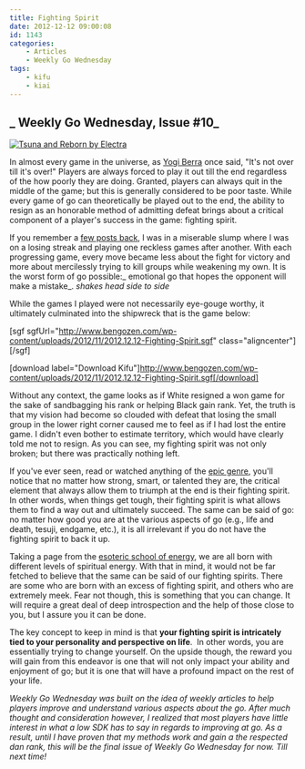 ```yaml
---
title: Fighting Spirit
date: 2012-12-12 09:00:08
id: 1143
categories:
	- Articles
	- Weekly Go Wednesday
tags:
	- kifu
	- kiai
---
```


## _ Weekly Go Wednesday, Issue #10_

[![Tsuna and Reborn by Electra](http://www.bengozen.com/wp-content/uploads/2012/12/tsuna.png "Tsuna and Reborn")](http://www.bengozen.com/wp-content/uploads/2012/12/tsuna.png)

In almost every game in the universe, as [Yogi Berra](http://en.wikipedia.org/wiki/Yogi_Berra "Yogi Berra Wikipedia") once said, "It's not over till it's over!" Players are always forced to play it out till the end regardless of the how poorly they are doing. Granted, players can always quit in the middle of the game; but this is generally considered to be poor taste. While every game of go can theoretically be played out to the end, the ability to resign as an honorable method of admitting defeat brings about a critical component of a player's success in the game: fighting spirit.

If you remember a [few posts back](http://www.bengozen.com/perfectly-defeated/ "Perfectly Defeated…"), I was in a miserable slump where I was on a losing streak and playing one reckless games after another. With each progressing game, every move became less about the fight for victory and more about mercilessly trying to kill groups while weakening my own. It is the worst form of go possible:_ emotional go that hopes the opponent will make a mistake_. *shakes head side to side*

While the games I played were not necessarily eye-gouge worthy, it ultimately culminated into the shipwreck that is the game below:

[sgf sgfUrl="http://www.bengozen.com/wp-content/uploads/2012/11/2012.12.12-Fighting-Spirit.sgf" class="aligncenter"][/sgf]

[download label="Download Kifu"]http://www.bengozen.com/wp-content/uploads/2012/11/2012.12.12-Fighting-Spirit.sgf[/download]

Without any context, the game looks as if White resigned a won game for the sake of sandbagging his rank or helping Black gain rank. Yet, the truth is that my vision had become so clouded with defeat that losing the small group in the lower right corner caused me to feel as if I had lost the entire game. I didn't even bother to estimate territory, which would have clearly told me not to resign. As you can see, my fighting spirit was not only broken; but there was practically nothing left.

If you've ever seen, read or watched anything of the [epic genre](http://en.wikipedia.org/wiki/Epic_%28genre%29 "Epic Genre Wikipedia"), you'll notice that no matter how strong, smart, or talented they are, the critical element that always allow them to triumph at the end is their fighting spirit. In other words, when things get tough, their fighting spirit is what allows them to find a way out and ultimately succeed. The same can be said of go: no matter how good you are at the various aspects of go (e.g., life and death, tesuji, endgame, etc.), it is all irrelevant if you do not have the fighting spirit to back it up.

Taking a page from the [esoteric school of energy](http://en.wikipedia.org/wiki/Energy_%28esotericism%29 "Energy (Esotericism) Wikipedia"), we are all born with different levels of spiritual energy. With that in mind, it would not be far fetched to believe that the same can be said of our fighting spirits. There are some who are born with an excess of fighting spirit, and others who are extremely meek. Fear not though, this is something that you can change. It will require a great deal of deep introspection and the help of those close to you, but I assure you it can be done.

The key concept to keep in mind is that **your fighting spirit is intricately tied to your personality and perspective on life**.  In other words, you are essentially trying to change yourself. On the upside though, the reward you will gain from this endeavor is one that will not only impact your ability and enjoyment of go; but it is one that will have a profound impact on the rest of your life.

_Weekly Go Wednesday was built on the idea of weekly articles to help players improve and understand various aspects about the go. After much thought and consideration however, I realized that most players have little interest in what a low SDK has to say in regards to improving at go. As a result, until I have proven that my methods work and gain a the respected dan rank, this will be the final issue of Weekly Go Wednesday for now. Till next time!_